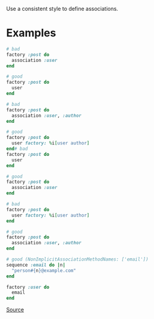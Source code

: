 
Use a consistent style to define associations.

# Examples

```ruby
# bad
factory :post do
  association :user
end

# good
factory :post do
  user
end

# bad
factory :post do
  association :user, :author
end

# good
factory :post do
  user factory: %i[user author]
end# bad
factory :post do
  user
end

# good
factory :post do
  association :user
end

# bad
factory :post do
  user factory: %i[user author]
end

# good
factory :post do
  association :user, :author
end

# good (NonImplicitAssociationMethodNames: ['email'])
sequence :email do |n|
  "person#{n}@example.com"
end

factory :user do
  email
end
```

[Source](http://www.rubydoc.info/gems/rubocop/RuboCop/Cop/FactoryBot/AssociationStyle)